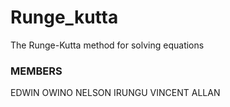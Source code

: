 # Runge_kutta
The Runge-Kutta method for solving equations

### MEMBERS
EDWIN OWINO
NELSON IRUNGU 
VINCENT ALLAN
